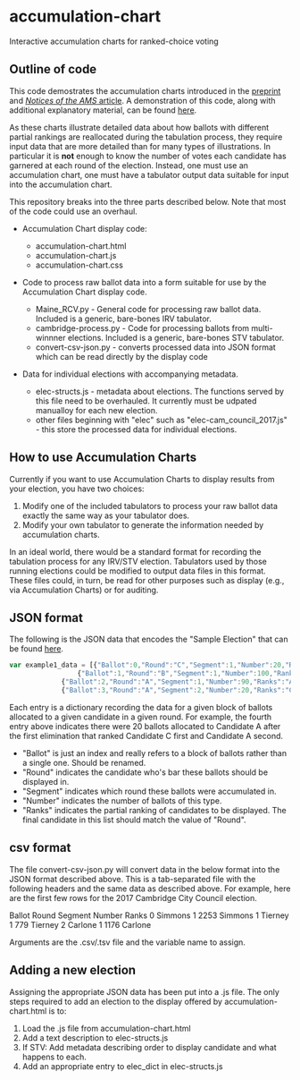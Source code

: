 # accumulation-chart
Interactive accumulation charts for ranked-choice voting

## Outline of code

This code demostrates the accumulation charts introduced in the
[preprint](https://arxiv.org/abs/1903.06095) and [_Notices of the AMS_
article](https://www.ams.org/journals/notices/201911/rnoti-p1793.pdf).
A demonstration of this code, along with additional explanatory
material, can be found
[here](http://www.cems.uvm.edu/~gswarrin/accumulation-chart.html).

As these charts illustrate detailed data about how ballots with
different partial rankings are reallocated during the tabulation
process, they require input data that are more detailed than for many
types of illustrations. In particular it is **not** enough to know the
number of votes each candidate has garnered at each round of the
election. Instead, one must use an accumulation chart, one must have
a tabulator output data suitable for input into the accumulation chart.

This repository breaks into the three parts described below. Note that
most of the code could use an overhaul. 

+ Accumulation Chart display code:
  + accumulation-chart.html
  + accumulation-chart.js
  + accumulation-chart.css

+ Code to process raw ballot data into a form suitable for use by the
  Accumulation Chart display code.
  + Maine_RCV.py - General code for processing raw ballot
    data. Included is a generic, bare-bones IRV tabulator.
  + cambridge-process.py - Code for processing ballots from
    multi-winnner elections. Included is a generic, bare-bones STV tabulator.
  + convert-csv-json.py - converts processed data into JSON format which
    can be read directly by the display code

+ Data for individual elections with accompanying metadata.
  + elec-structs.js - metadata about elections. The functions served
    by this file need to be overhauled. It currently must be udpated
    manualloy for each new election.
  + other files beginning with "elec" such as
    "elec-cam_council_2017.js" - this store the processed data for
    individual elections.

## How to use Accumulation Charts

Currently if you want to use Accumulation Charts to display results
from your election, you have two choices:
1. Modify one of the included tabulators to process your raw ballot
   data exactly the same way as your tabulator does.
2. Modify your own tabulator to generate the information needed by
   accumulation charts.

In an ideal world, there would be a standard format for recording the
tabulation process for any IRV/STV election. Tabulators used by those
running elections could be modified to output data files in this
format. These files could, in turn, be read for other purposes such as
display (e.g., via Accumulation Charts) or for auditing.

## JSON format

The following is the JSON data that encodes the "Sample Election" that can be found 
[here](http://www.cems.uvm.edu/~gswarrin/accumulation-chart.html).

```javascript
var example1_data = [{"Ballot":0,"Round":"C","Segment":1,"Number":20,"Ranks":"C"},
    		     {"Ballot":1,"Round":"B","Segment":1,"Number":100,"Ranks":"B"},
		     {"Ballot":2,"Round":"A","Segment":1,"Number":90,"Ranks":"A"},
		     {"Ballot":3,"Round":"A","Segment":2,"Number":20,"Ranks":"C,A"}];
```

Each entry is a dictionary recording the data for a given block of
ballots allocated to a given candidate in a given round. For example,
the fourth entry above indicates there were 20 ballots allocated to
Candidate A after the first elimination that ranked Candidate C first
and Candidate A second.

* "Ballot" is just an index and really refers to a block of ballots
  rather than a single one. Should be renamed.
* "Round" indicates the candidate who's bar these ballots should be displayed in.
* "Segment" indicates which round these ballots were accumulated in.
* "Number" indicates the number of ballots of this type.
* "Ranks" indicates the partial ranking of candidates to be
  displayed. The final candidate in this list should match the value
  of "Round".

## csv format

The file convert-csv-json.py will convert data in the below format
into the JSON format described above. This is a tab-separated file
with the following headers and the same data as described above. For
example, here are the first few rows for the 2017 Cambridge City
Council election.

Ballot  Round   Segment Number  Ranks
0       Simmons 1       2253    Simmons
1       Tierney 1       779     Tierney
2       Carlone 1       1176    Carlone

Arguments are the .csv/.tsv file and the variable name to assign.

## Adding a new election

Assigning the appropriate JSON data has been put into a .js file. The
only steps required to add an election to the display offered by
accumulation-chart.html is to:
1. Load the .js file from accumulation-chart.html
2. Add a text description to elec-structs.js
3. If STV: Add metadata describing order to display candidate and what happens to each.
4. Add an appropriate entry to elec_dict in elec-structs.js
